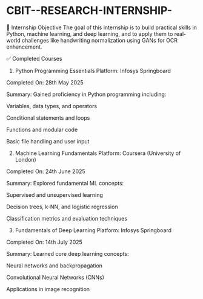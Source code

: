 # CBIT--RESEARCH-INTERNSHIP-

📌 Internship Objective
The goal of this internship is to build practical skills in Python, machine learning, and deep learning, and to apply them to real-world challenges like handwriting normalization using GANs for OCR enhancement.

✅ Completed Courses
1. Python Programming Essentials
Platform: Infosys Springboard

Completed On: 28th May 2025

Summary:
Gained proficiency in Python programming including:

Variables, data types, and operators

Conditional statements and loops

Functions and modular code

Basic file handling and user input

2. Machine Learning Fundamentals
Platform: Coursera (University of London)

Completed On: 24th June 2025

Summary:
Explored fundamental ML concepts:

Supervised and unsupervised learning

Decision trees, k-NN, and logistic regression

Classification metrics and evaluation techniques

3. Fundamentals of Deep Learning
Platform: Infosys Springboard

Completed On: 14th July 2025

Summary:
Learned core deep learning concepts:

Neural networks and backpropagation

Convolutional Neural Networks (CNNs)

Applications in image recognition
